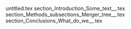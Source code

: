 untitled.tex
section_Introduction_Some_text__.tex
section_Methods_subsections_Merger_tree__.tex
section_Conclusions_What_do_we__.tex
